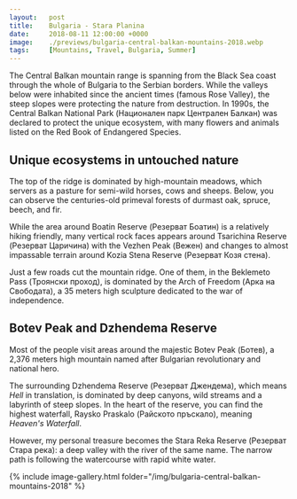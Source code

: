```yaml
---
layout:   post
title:    Bulgaria - Stara Planina
date:     2018-08-11 12:00:00 +0000
image:    ./previews/bulgaria-central-balkan-mountains-2018.webp
tags:     [Mountains, Travel, Bulgaria, Summer]
---
```


The Central Balkan mountain range is spanning from the Black Sea coast through the whole of Bulgaria to the Serbian borders. While the valleys below were inhabited since the ancient times (famous Rose Valley), the steep slopes were protecting the nature from destruction. In 1990s, the Central Balkan National Park (Национален парк Централен Балкан) was declared to protect the unique ecosystem, with many flowers and animals listed on the Red Book of Endangered Species.

## Unique ecosystems in untouched nature
The top of the ridge is dominated by high-mountain meadows, which servers as a pasture for semi-wild horses, cows and sheeps. Below, you can observe the centuries-old primeval forests of durmast oak, spruce, beech, and fir.

While the area around Boatin Reserve (Резерват Боатин) is a relatively hiking friendly, many vertical rock faces appears around Tsarichina Reserve (Резерват Царичина) with the Vezhen Peak (Вежен) and changes to almost impassable terrain around Kozia Stena Reserve (Резерват Козя стена).

Just a few roads cut the mountain ridge. One of them, in the Beklemeto Pass (Троянски проход), is dominated by the Arch of Freedom (Арка на Свободата), a 35 meters high sculpture dedicated to the war of independence.

## Botev Peak and Dzhendema Reserve
Most of the people visit areas around the majestic Botev Peak (Ботев), a 2,376 meters high mountain named after Bulgarian revolutionary and national hero.

The surrounding Dzhendema Reserve (Резерват Джендема), which means *Hell* in translation, is dominated by deep canyons, wild streams and a labyrinth of steep slopes. In the heart of the reserve, you can find the highest waterfall, Raysko Praskalo (Райското пръскало), meaning *Heaven's Waterfall*.

However, my personal treasure becomes the Stara Reka Reserve (Резерват Стара река): a deep valley with the river of the same name. The narrow path is following the watercourse with rapid white water.

<div class="row">
    <article class="article col col-12 col-t-12">
    {% include image-gallery.html folder="/img/bulgaria-central-balkan-mountains-2018" %}
    </article>
</div>
